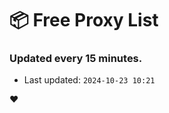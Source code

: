 # :package: Free Proxy List
### Updated every 15 minutes.

- Last updated: `2024-10-23 10:21`

:heart:
